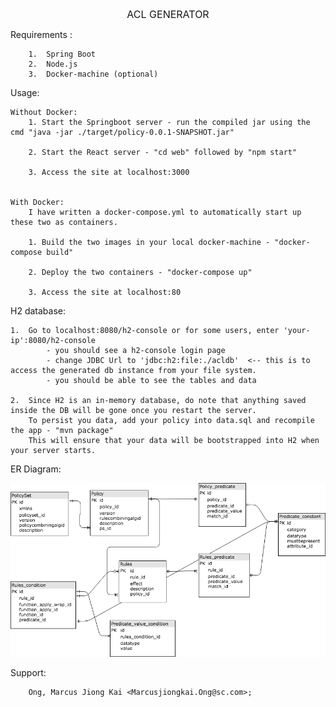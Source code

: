 
<html><head><p align="center"><font size="3">
ACL GENERATOR</font></p><head><html>

Requirements :

        1.  Spring Boot
        2.  Node.js
        3.  Docker-machine (optional)
        
Usage: 

    Without Docker:
        1. Start the Springboot server - run the compiled jar using the cmd "java -jar ./target/policy-0.0.1-SNAPSHOT.jar"
        
        2. Start the React server - "cd web" followed by "npm start"

        3. Access the site at localhost:3000


    With Docker:
        I have written a docker-compose.yml to automatically start up these two as containers.

        1. Build the two images in your local docker-machine - "docker-compose build"

        2. Deploy the two containers - "docker-compose up"

        3. Access the site at localhost:80


H2 database:

    1.  Go to localhost:8080/h2-console or for some users, enter 'your-ip':8080/h2-console
            - you should see a h2-console login page
            - change JDBC Url to 'jdbc:h2:file:./acldb'  <-- this is to access the generated db instance from your file system.
            - you should be able to see the tables and data

    2.  Since H2 is an in-memory database, do note that anything saved inside the DB will be gone once you restart the server.
        To persist you data, add your policy into data.sql and recompile the app - "mvn package"
        This will ensure that your data will be bootstrapped into H2 when your server starts.

ER Diagram:

![ER Diagram](./ERdiagram.png)        
        
Support:
   
        Ong, Marcus Jiong Kai <Marcusjiongkai.Ong@sc.com>;



